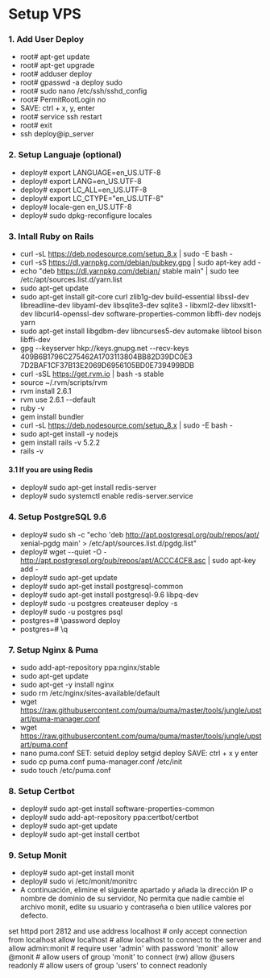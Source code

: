 # Setup VPS

### 1. Add User Deploy

- root# apt-get update
- root# apt-get upgrade
- root# adduser deploy
- root# gpasswd -a deploy sudo
- root# sudo nano /etc/ssh/sshd_config
- root# PermitRootLogin no
- SAVE: ctrl + x, y, enter
- root# service ssh restart
- root# exit
- ssh deploy@ip_server

### 2. Setup Languaje (optional)

- deploy# export LANGUAGE=en_US.UTF-8
- deploy# export LANG=en_US.UTF-8
- deploy# export LC_ALL=en_US.UTF-8
- deploy# export LC_CTYPE="en_US.UTF-8"
- deploy# locale-gen en_US.UTF-8
- deploy# sudo dpkg-reconfigure locales

### 3. Intall Ruby on Rails

- curl -sL https://deb.nodesource.com/setup_8.x | sudo -E bash -
- curl -sS https://dl.yarnpkg.com/debian/pubkey.gpg | sudo apt-key add -
- echo "deb https://dl.yarnpkg.com/debian/ stable main" | sudo tee /etc/apt/sources.list.d/yarn.list
- sudo apt-get update
- sudo apt-get install git-core curl zlib1g-dev build-essential libssl-dev libreadline-dev libyaml-dev libsqlite3-dev sqlite3 - libxml2-dev libxslt1-dev libcurl4-openssl-dev software-properties-common libffi-dev nodejs yarn
- sudo apt-get install libgdbm-dev libncurses5-dev automake libtool bison libffi-dev
- gpg --keyserver hkp://keys.gnupg.net --recv-keys 409B6B1796C275462A1703113804BB82D39DC0E3 7D2BAF1CF37B13E2069D6956105BD0E739499BDB
- curl -sSL https://get.rvm.io | bash -s stable
- source ~/.rvm/scripts/rvm
- rvm install 2.6.1
- rvm use 2.6.1 --default
- ruby -v
- gem install bundler
- curl -sL https://deb.nodesource.com/setup_8.x | sudo -E bash -
- sudo apt-get install -y nodejs
- gem install rails -v 5.2.2
- rails -v

#### 3.1 If you are using Redis

- deploy# sudo apt-get install redis-server
- deploy# sudo systemctl enable redis-server.service

### 4. Setup PostgreSQL 9.6

- deploy# sudo sh -c "echo 'deb http://apt.postgresql.org/pub/repos/apt/ xenial-pgdg main' > /etc/apt/sources.list.d/pgdg.list"
- deploy# wget --quiet -O - http://apt.postgresql.org/pub/repos/apt/ACCC4CF8.asc | sudo apt-key add -
- deploy# sudo apt-get update
- deploy# sudo apt-get install postgresql-common
- deploy# sudo apt-get install postgresql-9.6 libpq-dev
- deploy# sudo -u postgres createuser deploy -s
- deploy# sudo -u postgres psql
- postgres=# \password deploy
- postgres=# \q

### 7. Setup Nginx & Puma
- sudo add-apt-repository ppa:nginx/stable
- sudo apt-get update
- sudo apt-get -y install nginx
- sudo rm /etc/nginx/sites-available/default
- wget https://raw.githubusercontent.com/puma/puma/master/tools/jungle/upstart/puma-manager.conf
- wget https://raw.githubusercontent.com/puma/puma/master/tools/jungle/upstart/puma.conf
- nano puma.conf
  SET:
  setuid deploy
  setgid deploy
  SAVE:
  ctrl + x
  y
  enter
- sudo cp puma.conf puma-manager.conf /etc/init
- sudo touch /etc/puma.conf

### 8. Setup Certbot

- deploy# sudo apt-get install software-properties-common
- deploy# sudo add-apt-repository ppa:certbot/certbot
- deploy# sudo apt-get update
- deploy# sudo apt-get install certbot

### 9. Setup Monit

- deploy# sudo apt-get install monit
- deploy# sudo vi /etc/monit/monitrc
- A continuación, elimine el siguiente apartado y añada la dirección IP o nombre de dominio de su servidor, No permita que nadie cambie el archivo monit, edite su usuario y contraseña o bien utilice valores por defecto.

set httpd port 2812 and
use address localhost # only accept connection from localhost
allow localhost # allow localhost to connect to the server and
allow admin:monit # require user 'admin' with password 'monit'
allow @monit # allow users of group 'monit' to connect (rw)
allow @users readonly # allow users of group 'users' to connect readonly

